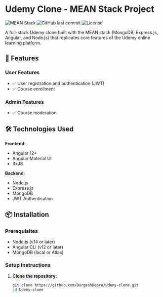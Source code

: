 # Udemy Clone - MEAN Stack Project

![MEAN Stack](https://img.shields.io/badge/MEAN-MongoDB,Express,Angular,Node.js-green)
![GitHub last commit](https://img.shields.io/github/last-commit/DurgeshDeore/Udemy-clone)
![License](https://img.shields.io/badge/License-MIT-blue)

A full-stack Udemy clone built with the MEAN stack (MongoDB, Express.js, Angular, and Node.js) that replicates core features of the Udemy online learning platform.

## 🚀 Features

### User Features
- ✅ User registration and authentication (JWT)
- ✅ Course enrollment

### Admin Features
- ✅ Course moderation

## 🛠️ Technologies Used

**Frontend:**
- Angular 12+
- Angular Material UI
- RxJS

**Backend:**
- Node.js
- Express.js
- MongoDB 
- JWT Authentication

## 📦 Installation

### Prerequisites
- Node.js (v14 or later)
- Angular CLI (v12 or later)
- MongoDB (local or Atlas)

### Setup Instructions

1. **Clone the repository:**
   ```bash
   git clone https://github.com/DurgeshDeore/Udemy-clone.git
   cd Udemy-clone
